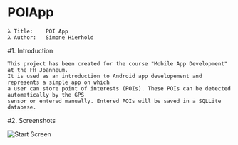 # POIApp

    λ Title:	POI App
    λ Author:	Simone Hierhold


#1. Introduction

	This project has been created for the course "Mobile App Development" at the FH Joanneum.
	It is used as an introduction to Android app developement and represents a simple app on which
	a user can store point of interests (POIs). These POIs can be detected automatically by the GPS
	sensor or entered manually. Entered POIs will be saved in a SQLLite database.


#2. Screenshots

![Start Screen](http://i.imgur.com/vpUyXLI.png)
